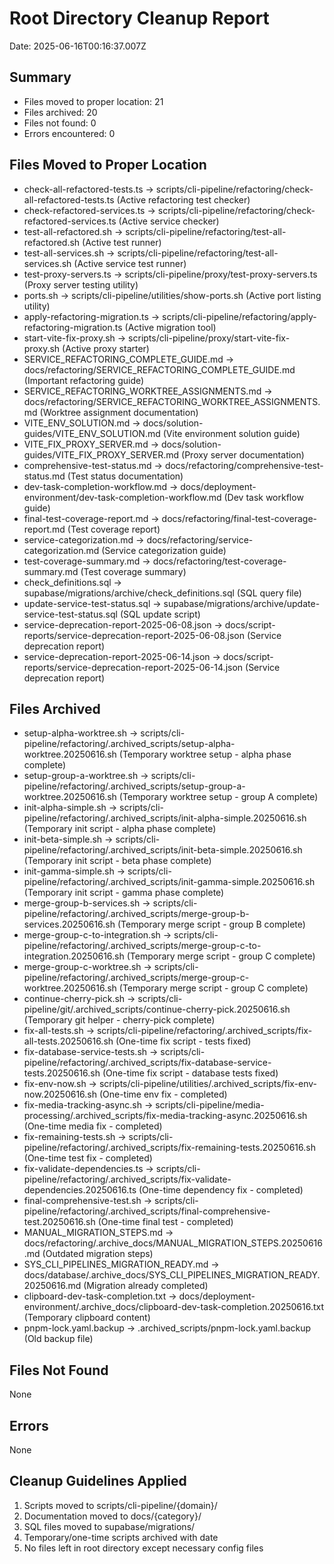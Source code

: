 # Root Directory Cleanup Report
Date: 2025-06-16T00:16:37.007Z

## Summary
- Files moved to proper location: 21
- Files archived: 20
- Files not found: 0
- Errors encountered: 0

## Files Moved to Proper Location
- check-all-refactored-tests.ts → scripts/cli-pipeline/refactoring/check-all-refactored-tests.ts (Active refactoring test checker)
- check-refactored-services.ts → scripts/cli-pipeline/refactoring/check-refactored-services.ts (Active service checker)
- test-all-refactored.sh → scripts/cli-pipeline/refactoring/test-all-refactored.sh (Active test runner)
- test-all-services.sh → scripts/cli-pipeline/refactoring/test-all-services.sh (Active service test runner)
- test-proxy-servers.ts → scripts/cli-pipeline/proxy/test-proxy-servers.ts (Proxy server testing utility)
- ports.sh → scripts/cli-pipeline/utilities/show-ports.sh (Active port listing utility)
- apply-refactoring-migration.ts → scripts/cli-pipeline/refactoring/apply-refactoring-migration.ts (Active migration tool)
- start-vite-fix-proxy.sh → scripts/cli-pipeline/proxy/start-vite-fix-proxy.sh (Active proxy starter)
- SERVICE_REFACTORING_COMPLETE_GUIDE.md → docs/refactoring/SERVICE_REFACTORING_COMPLETE_GUIDE.md (Important refactoring guide)
- SERVICE_REFACTORING_WORKTREE_ASSIGNMENTS.md → docs/refactoring/SERVICE_REFACTORING_WORKTREE_ASSIGNMENTS.md (Worktree assignment documentation)
- VITE_ENV_SOLUTION.md → docs/solution-guides/VITE_ENV_SOLUTION.md (Vite environment solution guide)
- VITE_FIX_PROXY_SERVER.md → docs/solution-guides/VITE_FIX_PROXY_SERVER.md (Proxy server documentation)
- comprehensive-test-status.md → docs/refactoring/comprehensive-test-status.md (Test status documentation)
- dev-task-completion-workflow.md → docs/deployment-environment/dev-task-completion-workflow.md (Dev task workflow guide)
- final-test-coverage-report.md → docs/refactoring/final-test-coverage-report.md (Test coverage report)
- service-categorization.md → docs/refactoring/service-categorization.md (Service categorization guide)
- test-coverage-summary.md → docs/refactoring/test-coverage-summary.md (Test coverage summary)
- check_definitions.sql → supabase/migrations/archive/check_definitions.sql (SQL query file)
- update-service-test-status.sql → supabase/migrations/archive/update-service-test-status.sql (SQL update script)
- service-deprecation-report-2025-06-08.json → docs/script-reports/service-deprecation-report-2025-06-08.json (Service deprecation report)
- service-deprecation-report-2025-06-14.json → docs/script-reports/service-deprecation-report-2025-06-14.json (Service deprecation report)

## Files Archived
- setup-alpha-worktree.sh → scripts/cli-pipeline/refactoring/.archived_scripts/setup-alpha-worktree.20250616.sh (Temporary worktree setup - alpha phase complete)
- setup-group-a-worktree.sh → scripts/cli-pipeline/refactoring/.archived_scripts/setup-group-a-worktree.20250616.sh (Temporary worktree setup - group A complete)
- init-alpha-simple.sh → scripts/cli-pipeline/refactoring/.archived_scripts/init-alpha-simple.20250616.sh (Temporary init script - alpha phase complete)
- init-beta-simple.sh → scripts/cli-pipeline/refactoring/.archived_scripts/init-beta-simple.20250616.sh (Temporary init script - beta phase complete)
- init-gamma-simple.sh → scripts/cli-pipeline/refactoring/.archived_scripts/init-gamma-simple.20250616.sh (Temporary init script - gamma phase complete)
- merge-group-b-services.sh → scripts/cli-pipeline/refactoring/.archived_scripts/merge-group-b-services.20250616.sh (Temporary merge script - group B complete)
- merge-group-c-to-integration.sh → scripts/cli-pipeline/refactoring/.archived_scripts/merge-group-c-to-integration.20250616.sh (Temporary merge script - group C complete)
- merge-group-c-worktree.sh → scripts/cli-pipeline/refactoring/.archived_scripts/merge-group-c-worktree.20250616.sh (Temporary merge script - group C complete)
- continue-cherry-pick.sh → scripts/cli-pipeline/git/.archived_scripts/continue-cherry-pick.20250616.sh (Temporary git helper - cherry-pick complete)
- fix-all-tests.sh → scripts/cli-pipeline/refactoring/.archived_scripts/fix-all-tests.20250616.sh (One-time fix script - tests fixed)
- fix-database-service-tests.sh → scripts/cli-pipeline/refactoring/.archived_scripts/fix-database-service-tests.20250616.sh (One-time fix script - database tests fixed)
- fix-env-now.sh → scripts/cli-pipeline/utilities/.archived_scripts/fix-env-now.20250616.sh (One-time env fix - completed)
- fix-media-tracking-async.sh → scripts/cli-pipeline/media-processing/.archived_scripts/fix-media-tracking-async.20250616.sh (One-time media fix - completed)
- fix-remaining-tests.sh → scripts/cli-pipeline/refactoring/.archived_scripts/fix-remaining-tests.20250616.sh (One-time test fix - completed)
- fix-validate-dependencies.ts → scripts/cli-pipeline/refactoring/.archived_scripts/fix-validate-dependencies.20250616.ts (One-time dependency fix - completed)
- final-comprehensive-test.sh → scripts/cli-pipeline/refactoring/.archived_scripts/final-comprehensive-test.20250616.sh (One-time final test - completed)
- MANUAL_MIGRATION_STEPS.md → docs/refactoring/.archive_docs/MANUAL_MIGRATION_STEPS.20250616.md (Outdated migration steps)
- SYS_CLI_PIPELINES_MIGRATION_READY.md → docs/database/.archive_docs/SYS_CLI_PIPELINES_MIGRATION_READY.20250616.md (Migration already completed)
- clipboard-dev-task-completion.txt → docs/deployment-environment/.archive_docs/clipboard-dev-task-completion.20250616.txt (Temporary clipboard content)
- pnpm-lock.yaml.backup → .archived_scripts/pnpm-lock.yaml.backup (Old backup file)

## Files Not Found
None

## Errors
None

## Cleanup Guidelines Applied
1. Scripts moved to scripts/cli-pipeline/{domain}/
2. Documentation moved to docs/{category}/
3. SQL files moved to supabase/migrations/
4. Temporary/one-time scripts archived with date
5. No files left in root directory except necessary config files
